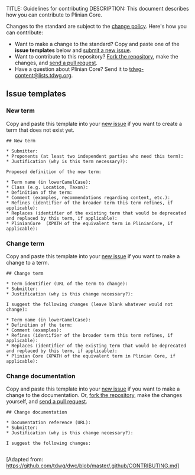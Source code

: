 TITLE: Guidelines for contributing
DESCRIPTION: This document describes how you can contribute to Plinian Core.

Changes to the standard are subject to the [change policy](change_policy.html). Here's how you can contribute:

* Want to make a change to the standard? Copy and paste one of the **issue templates** below and [submit a new issue](https://github.com/tdwg/PlinianCore/issues/new).
* Want to contribute to this repository? [Fork the repository](https://github.com/tdwg/PlinianCore/fork), make the changes, and [send a pull request](https://github.com/tdwg/PlinianCore/compare).
* Have a question about Plinian Core? Send it to tdwg-content@lists.tdwg.org.

## Issue templates

### New term

Copy and paste this template into your [new issue](https://github.com/tdwg/PlinianCore/issues/new) if you want to create a term that does not exist yet.

```
## New term

* Submitter: 
* Proponents (at least two independent parties who need this term): 
* Justification (why is this term necessary?): 

Proposed definition of the new term:

* Term name (in lowerCamelCase): 
* Class (e.g. Location, Taxon): 
* Definition of the term: 
* Comment (examples, recommendations regarding content, etc.): 
* Refines (identifier of the broader term this term refines, if applicable): 
* Replaces (identifier of the existing term that would be deprecated and replaced by this term, if applicable): 
* PlinianCore  (XPATH of the equivalent term in PlinianCore, if applicable): 
```

### Change term

Copy and paste this template into your [new issue](https://github.com/tdwg/PlinianCore/issues/new) if you want to make a change to a term.

```
## Change term

* Term identifier (URL of the term to change): 
* Submitter: 
* Justification (why is this change necessary?): 

I suggest the following changes (leave blank whatever would not change):

* Term name (in lowerCamelCase): 
* Definition of the term: 
* Comment (examples): 
* Refines (identifier of the broader term this term refines, if applicable): 
* Replaces (identifier of the existing term that would be deprecated and replaced by this term, if applicable): 
* Plinian Core (XPATH of the equivalent term in Plinian Core, if applicable): 
```

### Change documentation

Copy and paste this template into your [new issue](https://github.com/tdwg/PlinianCore/issues/new) if you want to make a change to the documentation. Or, [fork the repository](https://github.com/tdwg/PlinianCore/fork), make the changes yourself, and [send a pull request](https://github.com/tdwg/PlinianCore/compare).

```
## Change documentation

* Documentation reference (URL): 
* Submitter: 
* Justification (why is this change necessary?): 

I suggest the following changes:


```

[Adapted from: https://github.com/tdwg/dwc/blob/master/.github/CONTRIBUTING.md]
